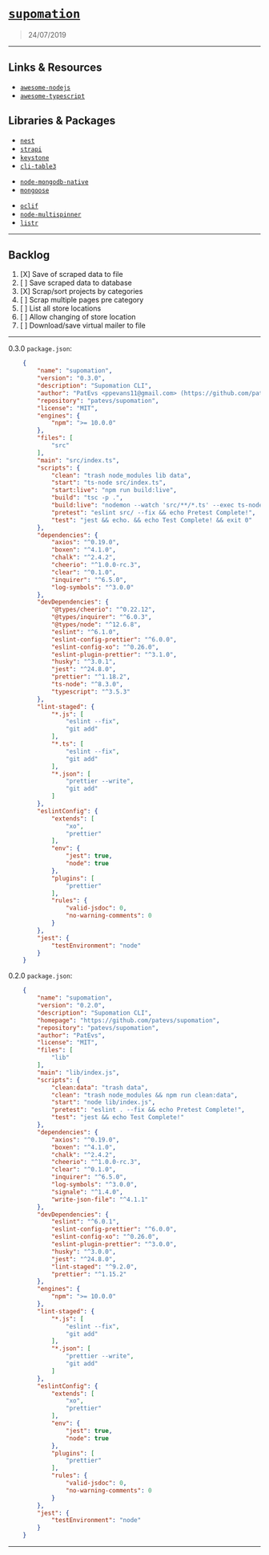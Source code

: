 
# [`supomation`](https://github.com/patevs/supomation)

> 24/07/2019

---

## Links & Resources

- [`awesome-nodejs`](https://github.com/sindresorhus/awesome-nodejs)
- [`awesome-typescript`](https://github.com/dzharii/awesome-typescript)

## Libraries & Packages

- [`nest`](https://github.com/nestjs/nest)
- [`strapi`](https://github.com/strapi/strapi)
- [`keystone`](https://github.com/keystonejs/keystone)
- [`cli-table3`](https://github.com/cli-table/cli-table3)

[]()

- [`node-mongodb-native`](https://github.com/mongodb/node-mongodb-native)
- [`mongoose`](https://github.com/Automattic/mongoose)

[]()

- [`oclif`](https://github.com/oclif/oclif)
- [`node-multispinner`](https://github.com/codekirei/node-multispinner)
- [`listr`](https://github.com/samverschueren/listr)

---

## Backlog

1. [X] Save of scraped data to file
2. [ ] Save scraped data to database
3. [X] Scrap/sort projects by categories
4. [ ] Scrap multiple pages pre category
5. [ ] List all store locations
6. [ ] Allow changing of store location
7. [ ] Download/save virtual mailer to file

---

0.3.0 `package.json`:

```json
    {
        "name": "supomation",
        "version": "0.3.0",
        "description": "Supomation CLI",
        "author": "PatEvs <ppevans11@gmail.com> (https://github.com/patevs)",
        "repository": "patevs/supomation",
        "license": "MIT",
        "engines": {
            "npm": ">= 10.0.0"
        },
        "files": [
            "src"
        ],
        "main": "src/index.ts",
        "scripts": {
            "clean": "trash node_modules lib data",
            "start": "ts-node src/index.ts",
            "start:live": "npm run build:live",
            "build": "tsc -p .",
            "build:live": "nodemon --watch 'src/**/*.ts' --exec ts-node src/index.ts",
            "pretest": "eslint src/ --fix && echo Pretest Complete!",
            "test": "jest && echo. && echo Test Complete! && exit 0"
        },
        "dependencies": {
            "axios": "^0.19.0",
            "boxen": "^4.1.0",
            "chalk": "^2.4.2",
            "cheerio": "^1.0.0-rc.3",
            "clear": "^0.1.0",
            "inquirer": "^6.5.0",
            "log-symbols": "^3.0.0"
        },
        "devDependencies": {
            "@types/cheerio": "^0.22.12",
            "@types/inquirer": "^6.0.3",
            "@types/node": "^12.6.8",
            "eslint": "^6.1.0",
            "eslint-config-prettier": "^6.0.0",
            "eslint-config-xo": "^0.26.0",
            "eslint-plugin-prettier": "^3.1.0",
            "husky": "^3.0.1",
            "jest": "^24.8.0",
            "prettier": "^1.18.2",
            "ts-node": "^8.3.0",
            "typescript": "^3.5.3"
        },
        "lint-staged": {
            "*.js": [
                "eslint --fix",
                "git add"
            ],
            "*.ts": [
                "eslint --fix",
                "git add"
            ],
            "*.json": [
                "prettier --write",
                "git add"
            ]
        },
        "eslintConfig": {
            "extends": [
                "xo",
                "prettier"
            ],
            "env": {
                "jest": true,
                "node": true
            },
            "plugins": [
                "prettier"
            ],
            "rules": {
                "valid-jsdoc": 0,
                "no-warning-comments": 0
            }
        },
        "jest": {
            "testEnvironment": "node"
        }
    }
```

0.2.0 `package.json`:

```json
    {
        "name": "supomation",
        "version": "0.2.0",
        "description": "Supomation CLI",
        "homepage": "https://github.com/patevs/supomation",
        "repository": "patevs/supomation",
        "author": "PatEvs",
        "license": "MIT",
        "files": [
            "lib"
        ],
        "main": "lib/index.js",
        "scripts": {
            "clean:data": "trash data",
            "clean": "trash node_modules && npm run clean:data",
            "start": "node lib/index.js",
            "pretest": "eslint . --fix && echo Pretest Complete!",
            "test": "jest && echo Test Complete!"
        },
        "dependencies": {
            "axios": "^0.19.0",
            "boxen": "^4.1.0",
            "chalk": "^2.4.2",
            "cheerio": "^1.0.0-rc.3",
            "clear": "^0.1.0",
            "inquirer": "^6.5.0",
            "log-symbols": "^3.0.0",
            "signale": "^1.4.0",
            "write-json-file": "^4.1.1"
        },
        "devDependencies": {
            "eslint": "^6.0.1",
            "eslint-config-prettier": "^6.0.0",
            "eslint-config-xo": "^0.26.0",
            "eslint-plugin-prettier": "^3.0.0",
            "husky": "^3.0.0",
            "jest": "^24.8.0",
            "lint-staged": "^9.2.0",
            "prettier": "^1.15.2"
        },
        "engines": {
            "npm": ">= 10.0.0"
        },
        "lint-staged": {
            "*.js": [
                "eslint --fix",
                "git add"
            ],
            "*.json": [
                "prettier --write",
                "git add"
            ]
        },
        "eslintConfig": {
            "extends": [
                "xo",
                "prettier"
            ],
            "env": {
                "jest": true,
                "node": true
            },
            "plugins": [
                "prettier"
            ],
            "rules": {
                "valid-jsdoc": 0,
                "no-warning-comments": 0
            }
        },
        "jest": {
            "testEnvironment": "node"
        }
    }
```

---
